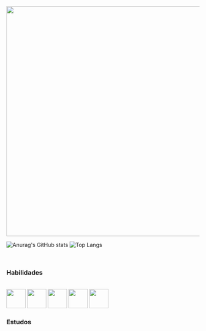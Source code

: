 <div align="center">
  
  <img src="https://media.discordapp.net/attachments/1157593664831373363/1270729277763223553/543_Sem_Titulo_20240807100348.png?ex=66b4c25c&is=66b370dc&hm=fbd7d95938d047aa3a2c5251296d418abededbcd02b028833113a469b3a2893d&=&format=webp&quality=lossless&width=606&height=393" height="600"/>
  
</div>
<div>

![Anurag's GitHub stats](https://github-readme-stats.vercel.app/api?username=raniaribeeiro&show_icons=true&theme=graywhite) 
![Top Langs](https://github-readme-stats.vercel.app/api/top-langs/?username=raniaribeeiro&layout=compact)

</div>

<div aline="center">
  <br>
  <h3> Habilidades </h3>
  <br>
  <img src="https://cdn.jsdelivr.net/gh/devicons/devicon@latest/icons/javascript/javascript-original.svg" height="50" width="50"/>
  <img src="https://cdn.jsdelivr.net/gh/devicons/devicon@latest/icons/css3/css3-original.svg"  height="50" width="50"/>
  <img src="https://cdn.jsdelivr.net/gh/devicons/devicon@latest/icons/html5/html5-original.svg" height="50" width="50"/>
  <img src="https://cdn.jsdelivr.net/gh/devicons/devicon@latest/icons/typescript/typescript-original.svg" height="50" width="50" />
  <img src="https://cdn.jsdelivr.net/gh/devicons/devicon@latest/icons/react/react-original.svg" height="50" width="50" />
  <br>
  <h3> Estudos </h3>
  <br>
</div>



